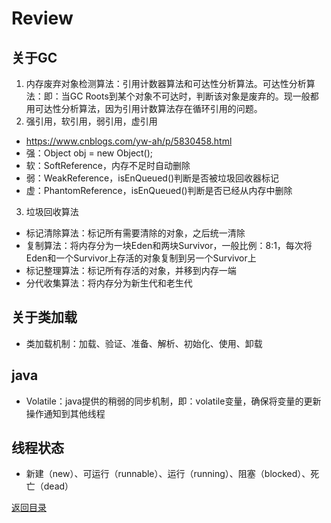 # Review
## 关于GC
1. 内存废弃对象检测算法：引用计数器算法和可达性分析算法。可达性分析算法：即：当GC Roots到某个对象不可达时，判断该对象是废弃的。现一般都用可达性分析算法，因为引用计数算法存在循环引用的问题。
2. 强引用，软引用，弱引用，虚引用
* https://www.cnblogs.com/yw-ah/p/5830458.html
* 强：Object obj = new Object();
* 软：SoftReference，内存不足时自动删除
* 弱：WeakReference，isEnQueued()判断是否被垃圾回收器标记
* 虚：PhantomReference，isEnQueued()判断是否已经从内存中删除
3. 垃圾回收算法
* 标记清除算法：标记所有需要清除的对象，之后统一清除
* 复制算法：将内存分为一块Eden和两块Survivor，一般比例：8:1，每次将Eden和一个Survivor上存活的对象复制到另一个Survivor上
* 标记整理算法：标记所有存活的对象，并移到内存一端
* 分代收集算法：将内存分为新生代和老生代

## 关于类加载
* 类加载机制：加载、验证、准备、解析、初始化、使用、卸载

## java
* Volatile：java提供的稍弱的同步机制，即：volatile变量，确保将变量的更新操作通知到其他线程

## 线程状态
* 新建（new）、可运行（runnable）、运行（running）、阻塞（blocked）、死亡（dead）

[返回目录](../CONTENTS.md)